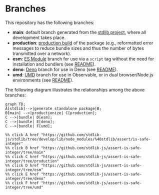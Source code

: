 <!--

@license Apache-2.0

Copyright (c) 2022 The Stdlib Authors.

Licensed under the Apache License, Version 2.0 (the "License");
you may not use this file except in compliance with the License.
You may obtain a copy of the License at

    http://www.apache.org/licenses/LICENSE-2.0

Unless required by applicable law or agreed to in writing, software
distributed under the License is distributed on an "AS IS" BASIS,
WITHOUT WARRANTIES OR CONDITIONS OF ANY KIND, either express or implied.
See the License for the specific language governing permissions and
limitations under the License.

-->

# Branches

This repository has the following branches:

-   **main**: default branch generated from the [stdlib project][stdlib-url], where all development takes place.
-   **production**: [production build][production-url] of the package (e.g., reformatted error messages to reduce bundle sizes and thus the number of bytes transmitted over a network).
-   **esm**: [ES Module][esm-url] branch for use via a `script` tag without the need for installation and bundlers (see [README][esm-readme]).
-   **deno**: [Deno][deno-url] branch for use in Deno (see [README][deno-readme]).
-   **umd**: [UMD][umd-url] branch for use in Observable, or in dual browser/Node.js environments (see [README][umd-readme]).

The following diagram illustrates the relationships among the above branches:

```mermaid
graph TD;
A[stdlib]-->|generate standalone package|B;
B[main] -->|productionize| C[production];
C -->|bundle| D[esm];
C -->|bundle| E[deno];
C -->|bundle| F[umd];

%% click A href "https://github.com/stdlib-js/stdlib/tree/develop/lib/node_modules/%40stdlib/assert/is-safe-integer"
%% click B href "https://github.com/stdlib-js/assert-is-safe-integer/tree/main"
%% click C href "https://github.com/stdlib-js/assert-is-safe-integer/tree/production"
%% click D href "https://github.com/stdlib-js/assert-is-safe-integer/tree/esm"
%% click E href "https://github.com/stdlib-js/assert-is-safe-integer/tree/deno"
%% click F href "https://github.com/stdlib-js/assert-is-safe-integer/tree/umd"
```

[stdlib-url]: https://github.com/stdlib-js/stdlib/tree/develop/lib/node_modules/%40stdlib/assert/is-safe-integer
[production-url]: https://github.com/stdlib-js/assert-is-safe-integer/tree/production
[deno-url]: https://github.com/stdlib-js/assert-is-safe-integer/tree/deno
[deno-readme]: https://github.com/stdlib-js/assert-is-safe-integer/blob/deno/README.md
[umd-url]: https://github.com/stdlib-js/assert-is-safe-integer/tree/umd
[umd-readme]: https://github.com/stdlib-js/assert-is-safe-integer/blob/umd/README.md
[esm-url]: https://github.com/stdlib-js/assert-is-safe-integer/tree/esm
[esm-readme]: https://github.com/stdlib-js/assert-is-safe-integer/blob/esm/README.md